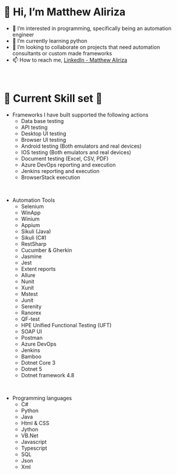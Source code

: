 # 👋 Hi, I’m Matthew Aliriza
- 👀 I’m interested in programming, specifically being an automation engineer
- 🌱 I’m currently learning python
- 💞️ I’m looking to collaborate on projects that need automation consultants or custom made frameworks
- 📫 How to reach me, [LinkedIn - Matthew Aliriza](https://www.linkedin.com/in/matthew-aliriza-98b749121/) </br></br></br>
# :dizzy: Current Skill set :dizzy: 

* Frameworks I have built supported the following actions
  * Data base testing
  * API testing
  * Desktop UI testing
  * Browser UI testing
  * Android testing (Both emulators and real devices)
  * IOS testing (Both emulators and real devices)
  * Document testing (Excel, CSV, PDF)
  * Azure DevOps reporting and execution
  * Jenkins reporting and execution
  * BrowserStack execution
  
<br>

* Automation Tools
  * Selenium
  * WinApp
  * Winium
  * Appium
  * Sikuli (Java)
  * Sikuli (C#)
  * RestSharp
  * Cucumber & Gherkin
  * Jasmine
  * Jest
  * Extent reports
  * Allure
  * Nunit
  * Xunit
  * Mstest
  * Junit
  * Serenity
  * Ranorex
  * QF-test
  * HPE Unified Functional Testing (UFT) 
  * SOAP UI
  * Postman
  * Azure DevOps
  * Jenkins
  * Bamboo
  * Dotnet Core 3
  * Dotnet 5
  * Dotnet framework 4.8
  
<br>

* Programming languages
  * C#
  * Python
  * Java
  * Html & CSS
  * Jython
  * VB.Net
  * Javascript
  * Typescript
  * SQL
  * Json
  * Xml
  
<br>


<!---
MattAliriza/MattAliriza is a ✨ special ✨ repository because its `README.md` (this file) appears on your GitHub profile.
You can click the Preview link to take a look at your changes.
--->
